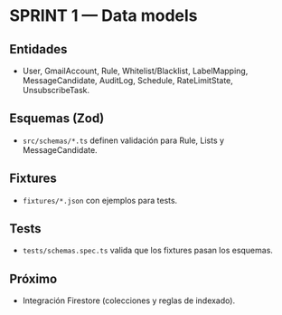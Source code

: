# SPRINT 1 — Data models

## Entidades
- User, GmailAccount, Rule, Whitelist/Blacklist, LabelMapping, MessageCandidate, AuditLog, Schedule, RateLimitState, UnsubscribeTask.

## Esquemas (Zod)
- `src/schemas/*.ts` definen validación para Rule, Lists y MessageCandidate.

## Fixtures
- `fixtures/*.json` con ejemplos para tests.

## Tests
- `tests/schemas.spec.ts` valida que los fixtures pasan los esquemas.

## Próximo
- Integración Firestore (colecciones y reglas de indexado).
